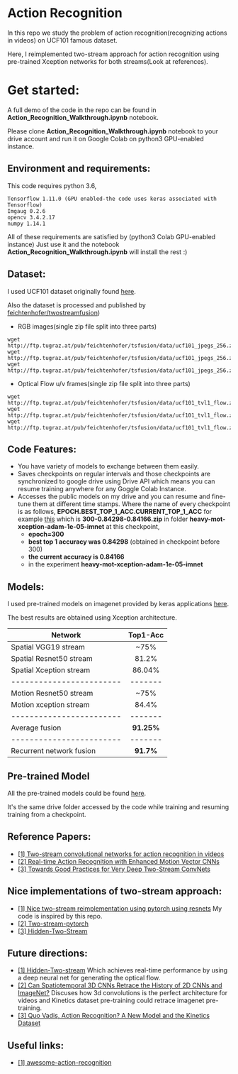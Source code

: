 # Action Recognition
In this repo we study the problem of action recognition(recognizing actions in videos) on UCF101 famous dataset.

Here, I reimplemented two-stream approach for action recognition using pre-trained Xception networks for both streams(Look at references).  

# Get started:
A full demo of the code in the repo can be found in **Action_Recognition_Walkthrough.ipynb** notebook.

Please clone **Action_Recognition_Walkthrough.ipynb** notebook to your drive account and run it on Google Colab on python3 GPU-enabled instance.

## Environment and requirements:
This code requires python 3.6,
 ```
 Tensorflow 1.11.0 (GPU enabled-the code uses keras associated with Tensorflow)
 Imgaug 0.2.6
 opencv 3.4.2.17
 numpy 1.14.1
 ```
All of these requirements are satisfied by (python3 Colab GPU-enabled instance) Just use it and the notebook **Action_Recognition_Walkthrough.ipynb** will install the rest :)


## Dataset:
I used UCF101 dataset originally found [here](http://crcv.ucf.edu/data/UCF101/UCF101.rar).

Also the dataset is processed and published by [feichtenhofer/twostreamfusion](https://github.com/feichtenhofer/twostreamfusion))
  * RGB images(single zip file split into three parts)
  ```
  wget http://ftp.tugraz.at/pub/feichtenhofer/tsfusion/data/ucf101_jpegs_256.zip.001
  wget http://ftp.tugraz.at/pub/feichtenhofer/tsfusion/data/ucf101_jpegs_256.zip.002
  wget http://ftp.tugraz.at/pub/feichtenhofer/tsfusion/data/ucf101_jpegs_256.zip.003
  ```
  * Optical Flow u/v frames(single zip file split into three parts)
  ```
  wget http://ftp.tugraz.at/pub/feichtenhofer/tsfusion/data/ucf101_tvl1_flow.zip.001
  wget http://ftp.tugraz.at/pub/feichtenhofer/tsfusion/data/ucf101_tvl1_flow.zip.002
  wget http://ftp.tugraz.at/pub/feichtenhofer/tsfusion/data/ucf101_tvl1_flow.zip.003
  ```
 
## Code Features:
* You have variety of models to exchange between them easily.
* Saves checkpoints on regular intervals and those checkpoints are synchronized to google drive using Drive API which means you can resume training anywhere for any Goggle Colab Instance.
* Accesses the public models on my drive and you can resume and fine-tune them at different time stamps.
Where the name of every checkpoint is as follows, **EPOCH.BEST_TOP_1_ACC.CURRENT_TOP_1_ACC**
for example [this](https://drive.google.com/open?id=1N697z8uvAHICBbFNOJyKn4nbT64rUTcB)
which is **300-0.84298-0.84166.zip** in folder **heavy-mot-xception-adam-1e-05-imnet**
at this checkpoint,
    * **epoch=300**
    * **best top 1 accuracy was 0.84298** (obtained in checkpoint before 300)
    * **the current accuracy is 0.84166** 
    * in the experiment **heavy-mot-xception-adam-1e-05-imnet**
## Models:
I used pre-trained models on imagenet provided by keras applications [here](https://keras.io/applications/).

The best results are obtained using Xception architecture.


 Network      | Top1-Acc  |
--------------|:-------:|
Spatial VGG19 stream    | ~75%  | 
Spatial Resnet50 stream | 81.2% | 
Spatial Xception stream | 86.04%|
------------------------|-------|
Motion Resnet50 stream  | ~75%  | 
Motion xception stream  | 84.4% | 
------------------------|-------|
Average fusion| **91.25%**  | 
------------------------|-------|
Recurrent network fusion| **91.7%** | 

## Pre-trained Model
All the pre-trained models could be found [here](https://drive.google.com/drive/folders/1B82anWV8Mb4iHYmOp9tIR9aOTlfllwsD).

It's the same drive folder accessed by the code while training and resuming training from a checkpoint.

## Reference Papers:
* [[1] Two-stream convolutional networks for action recognition in videos](https://arxiv.org/pdf/1406.2199.pdf)
* [[2] Real-time Action Recognition with Enhanced Motion Vector CNNs](https://arxiv.org/pdf/1604.07669.pdf)
* [[3] Towards Good Practices for Very Deep Two-Stream ConvNets](https://arxiv.org/pdf/1507.02159.pdf)


## Nice implementations of two-stream approach:
* [[1] Nice two-stream reimplementation using pytorch using resnets](https://github.com/jeffreyhuang1/two-stream-action-recognition)
My code is inspired by this repo.
* [[2] Two-stream-pytorch](https://github.com/bryanyzhu/two-stream-pytorch)
* [[3] Hidden-Two-Stream](https://github.com/bryanyzhu/Hidden-Two-Stream)


## Future directions: 
* [[1] Hidden-Two-stream](https://arxiv.org/pdf/1704.00389.pdf)
Which achieves real-time performance by using a deep neural net for generating the optical flow.
* [[2] Can Spatiotemporal 3D CNNs Retrace the History of 2D CNNs and ImageNet?](https://arxiv.org/pdf/1711.09577.pdf)
Discuses how 3d convolutions is the perfect architecture for videos and Kinetics dataset pre-training could retrace imagenet pre-training.
* [[3] Quo Vadis, Action Recognition? A New Model and the Kinetics Dataset](https://arxiv.org/pdf/1705.07750.pdf)

## Useful links:
* [[1] awesome-action-recognition](https://github.com/jinwchoi/awesome-action-recognition)
